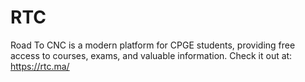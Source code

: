 # RTC
Road To CNC is a modern platform for CPGE students, providing free access to courses, exams, and valuable information.
Check it out at: https://rtc.ma/
